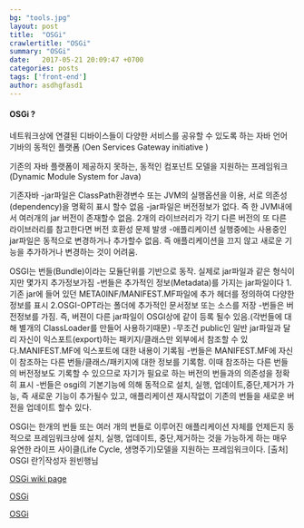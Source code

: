 ```yaml
---
bg: "tools.jpg"
layout: post
title:  "OSGi"
crawlertitle: "OSGi"
summary: "OSGi"
date:   2017-05-21 20:09:47 +0700
categories: posts
tags: ['front-end']
author: asdhgfasd1
---
```



#### OSGi ?

네트워크상에 연결된 디바이스들이 다양한 서비스를 공유할 수 있도록 하는 자바 언어 기바의 동적인 플랫폼 (Oen Services Gateway initiative )

기존의 자바 플랫폼이 제공하지 못하는, 동적인 컴포넌트 모델을 지원하는 프레임워크
(Dynamic Module System for Java)

기존자바
-jar파일은 ClassPath환경변수 또는 JVM의 실행옵션을 이용, 서로 의존성(dependency)을 명확히 표시 할수 없음
-jar파일은 버전정보가 없다. 즉 한 JVM내에서 여러개의 jar 버전이 존재할수 없음. 2개의 라이브러리가 각기 다른 버전의 또 다른 라이브러리를 참고한다면 버전 호환성 문제 발생
-애플리케이션 실행중에는 사용중인 jar파일은 동적으로 변경하거나 추가할수 없음. 즉 애플리케이션을 끄지 않고 새로운 기능을 추가하거나 변경하는 것이 어려움.


OSGI는 번들(Bundle)이라는 모듈단위를 기반으로 동작. 실제로 jar파일과 같은 형식이지만 몇가지 추가정보가짐
-번들은 추가적인 정보(Metadata)를 가지는 jar파일이다
 1.기존 jar에 들어 있던 META0INF/MANIFEST.MF파일에 추가 헤더를 정의하여 다양한 정보를 표시
 2.OSGI-OPT라는 폴더에 추가적인 문서정보 또는 소스를 저장
-번들은 버전정보를 가짐. 즉, 버젼이 다른 jar파일이 OSGI상에 같이 등록 될수 있음.(각번들에 대해 별개의 ClassLoader를 만들어 사용하기때문)
-무조건 public인 일반 jar파일과 달리 자신이 익스포트(export)하는 패키지/클래스만 외부에서 참조할 수 있다.MANIFEST.MF에 익스포트에 대한 내용이 기록됨
-번들은 MANIFEST.MF에 자신이 참조하는 다른 번들/클래스/패키지에 대한 정보를 기록함. 이때 참조하는 다른 번들의 버전정보도 기록할 수 있으므로 자기가 필요로 하는 버전의 번들과의 의존성을 정확히 표시
-번들은 osgi의 기본기능에 의해 동적으로 설치, 실행, 업데이트,중단,제거가 가능, 즉 새로운 기능이 추가될수 있고, 애플리케이션 재시작없이 기존의 번들을 새로운 버전을 업데이트 할수 있다.

OSGI는 한개의 번들 또는 여러 개의 번들로 이루어진 애플리케이션 자체를 언제든지 동적으로 프레임워크상에 설치, 실행, 업데이트, 중단,제거하는 것을 가능하게 하는 매우 유연한 라이프 사이클(Life Cycle, 생명주기)모델을 지원하는 프레임워크이다.
[출처] OSGI 란?|작성자 원빈행님

[OSGi wiki page](https://ko.wikipedia.org/wiki/OSGi)

[OSGi ](http://xguru.net/443)

[OSGi ](http://ubiweb.tistory.com/8)
